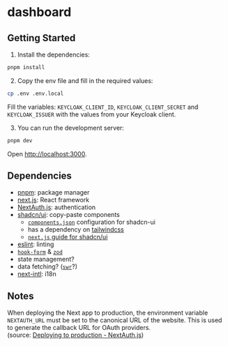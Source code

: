 # dashboard

## Getting Started

1. Install the dependencies:

```bash
pnpm install
```

2. Copy the env file and fill in the required values:

```bash
cp .env .env.local
```

Fill the variables: `KEYCLOAK_CLIENT_ID`, `KEYCLOAK_CLIENT_SECRET` and `KEYCLOAK_ISSUER` with the values from your Keycloak client.

3. You can run the development server:

```bash
pnpm dev
```

Open [http://localhost:3000](http://localhost:3000).

## Dependencies

- [pnpm](https://pnpm.io/): package manager
- [next.js](https://nextjs.org/): React framework
- [NextAuth.js](https://next-auth.js.org/): authentication
- [shadcn/ui](https://ui.shadcn.com/): copy-paste components
  - [`components.json`](./components.json) configuration for shadcn-ui
  - has a dependency on [tailwindcss](https://tailwindcss.com/)
  - [`next.js` guide for shadcn/ui](https://ui.shadcn.com/docs/installation/next)
- [eslint](https://eslint.org/): linting
- [`hook-form`](https://github.com/react-hook-form/react-hook-form) & [`zod`](https://github.com/colinhacks/zod)
- state management?
- data fetching? ([`swr`](https://swr.vercel.app/)?)
- [next-intl](https://github.com/amannn/next-intl): i18n

## Notes

When deploying the Next app to production, the environment variable `NEXTAUTH_URL` must be set to the canonical URL of the website.
This is used to generate the callback URL for OAuth providers.  
(source: [Deploying to production - NextAuth.js](https://next-auth.js.org/getting-started/example#deploying-to-production))
